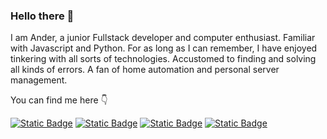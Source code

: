### Hello there 👋
I am Ander, a junior Fullstack developer and computer enthusiast. Familiar with
Javascript and Python. For as long as I can remember, I have enjoyed tinkering with
all sorts of technologies. Accustomed to finding and solving all kinds of errors. A fan
of home automation and personal server management.

You can find me here 👇

[![Static Badge](https://img.shields.io/badge/LinkedIn-%230e76a8?logo=linkedin&logoColor=white&link=https%3A%2F%2Fwww.linkedin.com%2Fin%2Fanderconsu%2F)](https://www.linkedin.com/in/anderconsu/)
[![Static Badge](https://img.shields.io/badge/Reddit-%23FF5700?logo=reddit&logoColor=white)](https://www.reddit.com/user/anderconsu)
[![Static Badge](https://img.shields.io/badge/Discord-%237289DA?logo=discord&logoColor=white&link=https%3A%2F%2Fdiscordapp.com%2Fusers%2F141869597463674880)](https://discordapp.com/users/141869597463674880)
[![Static Badge](https://img.shields.io/badge/Portfolio-black?logo=superuser&logoColor=white&link=https%3A%2F%2Fcloudconsu.com)](https://cloudconsu.com/)







<!--
**anderconsu/anderconsu** is a ✨ _special_ ✨ repository because its `README.md` (this file) appears on your GitHub profile.

Here are some ideas to get you started:

- 🔭 I’m currently working on ...
- 🌱 I’m currently learning ...
- 👯 I’m looking to collaborate on ...
- 🤔 I’m looking for help with ...
- 💬 Ask me about ...
- 📫 How to reach me: ...
- 😄 Pronouns: ...
- ⚡ Fun fact: ...
-->

